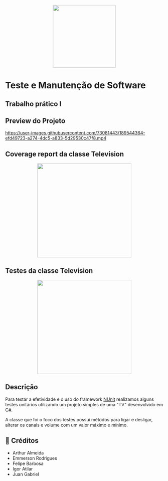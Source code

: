 <p align="center">
    <img src="https://varejointeligente.cdlbh.com.br/wp-content/uploads/2020/01/logo-puc-minas.png" width="200px">
</p>

# Teste e Manutenção de Software

## Trabalho prático I

## Preview do Projeto

https://user-images.githubusercontent.com/73081443/189544364-efd49723-a274-4dc5-a833-5d29530c47f8.mp4

## Coverage report da classe Television

<p align="center">
    <img src="https://user-images.githubusercontent.com/73081443/189544661-1e01fdf7-531b-4ba2-8cf8-be817e9534cc.png" width="300px">
</p>

## Testes da classe Television

<p align="center">
    <img src="https://user-images.githubusercontent.com/73081443/189544769-ebfc981b-7cdf-4371-a2bc-10435240fdbc.png" width="300px">
</p>

## Descrição

Para testar a efetividade e o uso do framework [NUnit](https://nunit.org/) realizamos alguns testes unitários utilizando um projeto simples de uma "TV" desenvolvido em C#.

A classe que foi o foco dos testes possui métodos para ligar e desligar, alterar os canais e volume com um valor máximo e mínimo.

## :construction_worker: Créditos

- Arthur Almeida
- Emmerson Rodrigues
- Felipe Barbosa
- Igor Atilar
- Juan Gabriel
